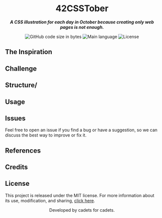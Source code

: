 <h1 align="center">
42CSSTober
</h1>

<p align="center">
	<b><i>A CSS illustration for each day in October because creating only web pages is not enough.</i></b><br>
</p>

<p align="center">
	<img alt="GitHub code size in bytes" src="https://img.shields.io/github/languages/code-size/mewmewdevart/42CSSTober?color=6272a4" />
	<img alt="Main language" src="https://img.shields.io/github/languages/top/mewmewdevart/42CSSTober?color=6272a4"/>
	<img alt="License" src="https://img.shields.io/github/license/mewmewdevart/42CSSTober?color=6272a4"/>
</p>


## The Inspiration

## Challenge

## Structure/

## Usage

## Issues
Feel free to open an issue if you find a bug or have a suggestion, so we can discuss the best way to improve or fix it.

## References

## Credits

## License
This project is released under the MIT license. For more information about its use, modification, and sharing, [click here](LICENSE).

<p align="center"> Developed by cadets for cadets. </p>
